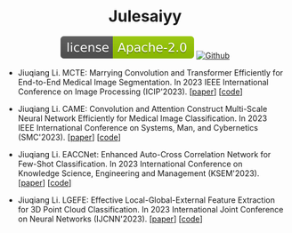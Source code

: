 <div align="center">

# Julesaiyy

[![LICENSE](figures/license_Apache-2.0.svg)](LICENSE)
[![Github](https://github.githubassets.com/favicons/favicon.svg)](https://github.com/Julesaiyy)

</div>

- Jiuqiang Li. MCTE: Marrying Convolution and Transformer Efficiently for End-to-End Medical Image Segmentation. In 2023 IEEE International Conference on Image Processing (ICIP'2023). [[paper](https://doi.org/10.1109/ICIP49359.2023.10222041)] [[code](https://github.com/Julesaiyy/MCTE)]

- Jiuqiang Li. CAME: Convolution and Attention Construct Multi-Scale Neural Network Efficiently for Medical Image Classification. In 2023 IEEE International Conference on Systems, Man, and Cybernetics (SMC'2023). [[paper]( )] [[code](https://github.com/Julesaiyy/CAME)]

- Jiuqiang Li. EACCNet: Enhanced Auto-Cross Correlation Network for Few-Shot Classification. In 2023 International Conference on Knowledge Science, Engineering and Management (KSEM'2023). [[paper](https://doi.org/10.1007/978-3-031-40283-8_30)] [[code](https://github.com/Julesaiyy/EACCNet)]

- Jiuqiang Li. LGEFE: Effective Local-Global-External Feature Extraction for 3D Point Cloud Classification. In 2023 International Joint Conference on Neural Networks (IJCNN'2023). [[paper](https://doi.org/10.1109/IJCNN54540.2023.10191638)] [[code](https://github.com/Julesaiyy/LGEFE)]

